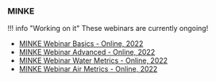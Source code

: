 ### MINKE

!!! info "Working on it"
	These webinars are currently ongoing!

- [MINKE Webinar Basics - Online, 2022](https://storage.smartcitizen.me/presentations/Minke-WEBINAR_INTRO.pdf)
- [MINKE Webinar Advanced - Online, 2022](https://storage.smartcitizen.me/presentations/Minke-WEBINAR_CLI.pdf)
- [MINKE Webinar Water Metrics - Online, 2022](https://storage.smartcitizen.me/presentations/Minke-WEBINAR_WQ.pdf)
- [MINKE Webinar Air Metrics - Online, 2022](https://storage.smartcitizen.me/presentations/Minke-WEBINAR_AQ.pdf)
